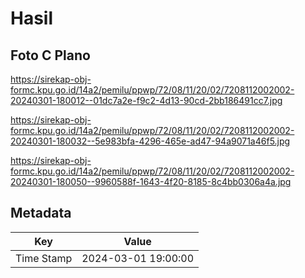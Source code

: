 # Hasil

## Foto C Plano

https://sirekap-obj-formc.kpu.go.id/14a2/pemilu/ppwp/72/08/11/20/02/7208112002002-20240301-180012--01dc7a2e-f9c2-4d13-90cd-2bb186491cc7.jpg

https://sirekap-obj-formc.kpu.go.id/14a2/pemilu/ppwp/72/08/11/20/02/7208112002002-20240301-180032--5e983bfa-4296-465e-ad47-94a9071a46f5.jpg

https://sirekap-obj-formc.kpu.go.id/14a2/pemilu/ppwp/72/08/11/20/02/7208112002002-20240301-180050--9960588f-1643-4f20-8185-8c4bb0306a4a.jpg


## Metadata

| Key        | Value               |
| ---------- | ------------------- |
| Time Stamp | 2024-03-01 19:00:00 |



